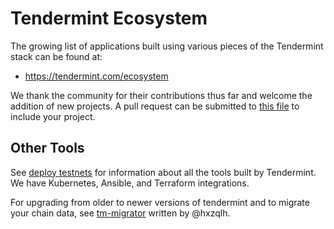 # Tendermint Ecosystem

The growing list of applications built using various pieces of the
Tendermint stack can be found at:

-   https://tendermint.com/ecosystem

We thank the community for their contributions thus far and welcome the
addition of new projects. A pull request can be submitted to [this
file](https://github.com/tendermint/aib-data/blob/master/json/ecosystem.json)
to include your project.

## Other Tools

See [deploy testnets](./deploy-testnets.html) for information about all
the tools built by Tendermint. We have Kubernetes, Ansible, and
Terraform integrations.

For upgrading from older to newer versions of tendermint and to migrate
your chain data, see [tm-migrator](https://github.com/hxzqlh/tm-tools)
written by @hxzqlh.
